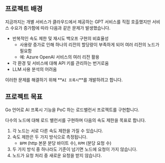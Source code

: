 
## 프로젝트 배경
지금까지는 개별 서비스가 클라우드에서 제공하는 GPT 서비스를 직접 호출했지만
서비스 수요가 증가함에 따라 다음과 같은 문제가 발생했습니다.

- 반복적인 속도 제한 및 재시도 백오프 구현의 비효율성
  - 사용량 증가로 인해 하나의 리전의 할당량이 부족하게 되어 여러 리전의 노드가 필요함
  - 예: Azure OpenAI 서비스의 여러 리전 활용
- 각 환경 및 서비스에 대해 API 키를 관리하는 번거로움
- LLM 사용 분석의 어려움

이러한 문제를 해결하기 위해 **`AI 프록시`**를 개발하려고 합니다.

## 프로젝트 목표
Go 언어로 AI 프록시 기능을 PoC 하는 로드밸런서 프로젝트를 구현합니다.

다수의 노드에 대해 로드 밸런서를 구현하며 다음의 속도 제한을 목표로 합니다.

1. 각 노드는 서로 다른 속도 제한을 가질 수 있습니다.
2. 속도 제한은 두 가지 방식으로 측정됩니다. 
    - `BPM` (http 본문 분당 바이트 수), `RPM` (분당 요청 수)
3. 두 가지 방식 중 하나라도 기준이 넘기면 노드에 요청이 가지 않습니다. 
4. 노드가 요청 처리 중 새로운 요청을 받지 않습니다.
